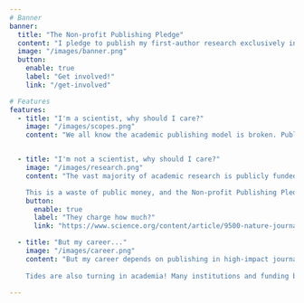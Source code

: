 ```yaml
---
# Banner
banner:
  title: "The Non-profit Publishing Pledge"
  content: "I pledge to publish my first-author research exclusively in non-profit and learned society-owned journals, in support of responsible publishing practices"
  image: "/images/banner.png"
  button:
    enable: true
    label: "Get involved!"
    link: "/get-involved"

# Features
features:
  - title: "I'm a scientist, why should I care?"
    image: "/images/scopes.png"
    content: "We all know the academic publishing model is broken. Publishers charge exorbitant fees, restrict access to research, and profit from the work of articles they get for free. The Non-profit Publishing Pledge is a commitment to publishing in ***only*** good quality journals owned by non-profit societies and organisations, ensuring money is reinvested into the academic community and wider society."


  - title: "I'm not a scientist, why should I care?"
    image: "/images/research.png"
    content: "The vast majority of academic research is publicly funded through government grants, and therefore taxpayer money. Many for-profit journals charge extremely high fees to publish research that *they don't pay for*, all for the 'privilege' of public access to publicly funded research! All for what is essentially making a PDF available online.\n

    This is a waste of public money, and the Non-profit Publishing Pledge is a commitment to only publish in journals that are owned by non-profit societies and organisations, reducing financial waste and ensuring that research is accessible to all."
    button:
      enable: true
      label: "They charge how much?"
      link: "https://www.science.org/content/article/9500-nature-journals-will-now-make-your-paper-free-read"

  - title: "But my career..."
    image: "/images/career.png"
    content: "But my career depends on publishing in high-impact journals! The Non-profit Publishing Pledge is a commitment to publishing in non-profit, *good quality* journals, including high-impact ones like Science and PNAS. You can still build your career and CV while maintaining responsible publishing practices.\n
    
    Tides are also turning in academia! Many institutions and funding bodies explicitly do not take into account the 'prestige' of a journal when evaluating research outputs. The more people who take the pledge, the more we can shift this culture and make it easier for everyone to publish responsibly."

---
```

